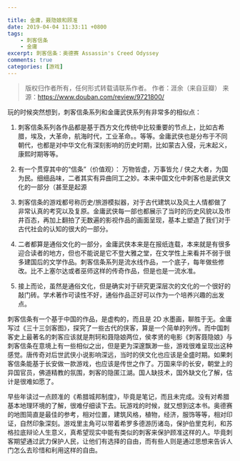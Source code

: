 ```yaml
---

title: 金庸，聂隐娘和顾准
date: 2019-04-04 11:33:11 +0800
tags: 
    - 刺客信条
    - 金庸
excerpt: 刺客信条：奥德赛 Assassin's Creed Odyssey
comments: true
categories: [游戏]
---
```


> 版权归作者所有，任何形式转载请联系作者。
> 作者：涯余（来自豆瓣）
> 来源：https://www.douban.com/review/9721800/


玩的时候突然想到，刺客信条系列和金庸武侠系列有非常多的相似点：

1. 刺客信条系列各作品都是基于西方文化传统中比较重要的节点上，比如古希腊，埃及，大革命，航海时代，工业革命。。等等。金庸武侠也是分布于不同朝代，也都是对中华文化有深刻影响的历史时期，比如蒙古入侵，元末起义，康熙时期等等。

2. 有一个贯穿其中的“信条”（价值观）： 万物皆虚，万事皆允 / 侠之大者，为国为民。细细品味，二者其实有异曲同工之妙。本来中国文化中刺客也是武侠文化的一部分（甚至是起源

3.  刺客信条的游戏都号称历史/旅游模拟器，对于古代建筑以及风土人情都做了非常认真的考究以及复原。金庸武侠每一部也都展示了当时的历史风貌以及市井百态，再加上翻拍了无数遍的影视作品的画面呈现，基本上塑造了我们对于古代社会的认知的很大的一部分。

4. 二者都算是通俗文化的一部分，金庸武侠本来是在报纸连载，本来就是有很多迎合读者的地方，但也不能说是它不登大雅之堂，在文学性上来看并不弱于很多建国后的文学作品。刺客信条系列是流水线作品，一个底子，每年做些修改。比不上塞尔达或者巫师这样的传奇作品，但是也是一流水准。

5. 接上而论，虽然是通俗文化，但是确实对于研究更深层次的文化的一个很好的敲门砖。学术著作可读性不好，通俗作品正好可以作为一个培养兴趣的出发点。

刺客信条有一个基于中国的作品，是虚构的，而且是 2D 水墨画，聊胜于无。金庸写过《三十三剑客图》，探究了一些古代的侠客，算是一个简单的列传。而中国刺客史上最著名的刺客应该就是荆轲和聂隐娘两位，侯孝贤的电影《刺客聂隐娘》与刺客信条在意境上有一些相似之出，但是更为深邃飘渺一些，游戏很难呈现出这种感觉。唐传奇对后世武侠小说影响深远，当时的侠文化也应该是全盛时期。如果刺客信条能基于长安做一款游戏，也应该是传世之作了。万国来华的长安，朝堂上的异国官员，佛道精教的氛围，刺客的隐匿江湖。国人缺技术，国外缺文化了解，估计是很难如愿了。

早些年读过一点顾准的《希腊城邦制度》，毕竟是笔记，而且未完成。没有对希腊基本地理环境的了解，很难仔细读下去。玩游戏的时候，就又想到这本书。奥德赛的地图简直是最佳的参考，相对位置，建筑风格，植物，经济，服饰等等，相对印证，自然印象深刻。游戏里主角可以带着希罗多德游历诸岛，保护伯里克利，和苏格拉底辩论人生意义，真希望现实中能有类似的刺客来保护顾准这样的人。毕竟刺客期望通过武力保护人民，让他们有选择的自由，而有些人则是通过思想来告诉人门怎么去珍惜和利用这样的自由。


